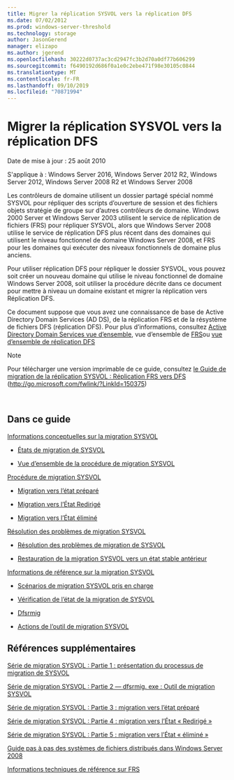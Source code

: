 ```yaml
---
title: Migrer la réplication SYSVOL vers la réplication DFS
ms.date: 07/02/2012
ms.prod: windows-server-threshold
ms.technology: storage
author: JasonGerend
manager: elizapo
ms.author: jgerend
ms.openlocfilehash: 30222d0737ac3cd2947fc3b2d70a0df77b606299
ms.sourcegitcommit: f6490192d686f0a1e0c2ebe471f98e30105c0844
ms.translationtype: MT
ms.contentlocale: fr-FR
ms.lasthandoff: 09/10/2019
ms.locfileid: "70871994"
---
```

# <a name="migrate-sysvol-replication-to-dfs-replication"></a>Migrer la réplication SYSVOL vers la réplication DFS


Date de mise à jour : 25 août 2010

S'applique à : Windows Server 2016, Windows Server 2012 R2, Windows Server 2012, Windows Server 2008 R2 et Windows Server 2008

Les contrôleurs de domaine utilisent un dossier partagé spécial nommé SYSVOL pour répliquer des scripts d’ouverture de session et des fichiers objets stratégie de groupe sur d’autres contrôleurs de domaine. Windows 2000 Server et Windows Server 2003 utilisent le service de réplication de fichiers (FRS) pour répliquer SYSVOL, alors que Windows Server 2008 utilise le service de réplication DFS plus récent dans des domaines qui utilisent le niveau fonctionnel de domaine Windows Server 2008, et FRS pour les domaines qui exécuter des niveaux fonctionnels de domaine plus anciens.

Pour utiliser réplication DFS pour répliquer le dossier SYSVOL, vous pouvez soit créer un nouveau domaine qui utilise le niveau fonctionnel de domaine Windows Server 2008, soit utiliser la procédure décrite dans ce document pour mettre à niveau un domaine existant et migrer la réplication vers Réplication DFS.

Ce document suppose que vous avez une connaissance de base de Active Directory Domain Services (AD DS), de la réplication FRS et de la résystème de fichiers DFS (réplication DFS). Pour plus d’informations, consultez [Active Directory Domain Services vue d’ensemble](http://go.microsoft.com/fwlink/?linkid=147787), vue d’ensemble de [FRS](http://go.microsoft.com/fwlink/?linkid=121763)ou [vue d’ensemble de réplication DFS](http://go.microsoft.com/fwlink/?linkid=121762)


> [!NOTE]
> Pour télécharger une version imprimable de ce guide, consultez <a href="http://go.microsoft.com/fwlink/?linkid=150375">le Guide de migration de la réplication SYSVOL : Réplication FRS vers DFS</a> (http://go.microsoft.com/fwlink/?LinkId=150375)
<br>


## <a name="in-this-guide"></a>Dans ce guide

[Informations conceptuelles sur la migration SYSVOL](https://docs.microsoft.com/previous-versions/windows/it-pro/windows-server-2008-R2-and-2008/dd640170(v=ws.10))

  - [États de migration de SYSVOL](https://docs.microsoft.com/previous-versions/windows/it-pro/windows-server-2008-R2-and-2008/dd641052(v=ws.10))  
      
  - [Vue d’ensemble de la procédure de migration SYSVOL](https://docs.microsoft.com/previous-versions/windows/it-pro/windows-server-2008-R2-and-2008/dd639809(v=ws.10))  
      

[Procédure de migration SYSVOL](https://docs.microsoft.com/previous-versions/windows/it-pro/windows-server-2008-R2-and-2008/dd639860(v=ws.10))

  - [Migration vers l’état préparé](https://docs.microsoft.com/previous-versions/windows/it-pro/windows-server-2008-R2-and-2008/dd641193(v=ws.10))  
      
  - [Migration vers l’État Redirigé](https://docs.microsoft.com/previous-versions/windows/it-pro/windows-server-2008-R2-and-2008/dd641340(v=ws.10))  
      
  - [Migration vers l’État éliminé](https://docs.microsoft.com/previous-versions/windows/it-pro/windows-server-2008-R2-and-2008/dd640254(v=ws.10))  
      

[Résolution des problèmes de migration SYSVOL](https://docs.microsoft.com/previous-versions/windows/it-pro/windows-server-2008-R2-and-2008/dd640395(v=ws.10))

  - [Résolution des problèmes de migration de SYSVOL](https://docs.microsoft.com/previous-versions/windows/it-pro/windows-server-2008-R2-and-2008/dd639976(v=ws.10))  
      
  - [Restauration de la migration SYSVOL vers un état stable antérieur](https://docs.microsoft.com/previous-versions/windows/it-pro/windows-server-2008-R2-and-2008/dd640509(v=ws.10))  
      

[Informations de référence sur la migration SYSVOL](https://docs.microsoft.com/previous-versions/windows/it-pro/windows-server-2008-R2-and-2008/dd640293(v=ws.10))

  - [Scénarios de migration SYSVOL pris en charge](https://docs.microsoft.com/previous-versions/windows/it-pro/windows-server-2008-R2-and-2008/dd639854(v=ws.10))  
      
  - [Vérification de l’état de la migration de SYSVOL](https://docs.microsoft.com/previous-versions/windows/it-pro/windows-server-2008-R2-and-2008/dd639789(v=ws.10))  
      
  - [Dfsrmig](https://docs.microsoft.com/previous-versions/windows/it-pro/windows-server-2008-R2-and-2008/dd641227(v=ws.10))  
      
  - [Actions de l’outil de migration SYSVOL](https://docs.microsoft.com/previous-versions/windows/it-pro/windows-server-2008-R2-and-2008/dd639712(v=ws.10))  
      

## <a name="additional-references"></a>Références supplémentaires

[Série de migration SYSVOL : Partie 1 : présentation du processus de migration de SYSVOL](http://go.microsoft.com/fwlink/?linkid=121756)

[Série de migration SYSVOL : Partie 2 — dfsrmig. exe : Outil de migration SYSVOL](http://go.microsoft.com/fwlink/?linkid=121757)

[Série de migration SYSVOL : Partie 3 : migration vers l’état préparé](http://go.microsoft.com/fwlink/?linkid=121758)

[Série de migration SYSVOL : Partie 4 : migration vers l’État « Redirigé »](http://go.microsoft.com/fwlink/?linkid=121759)

[Série de migration SYSVOL : Partie 5 : migration vers l’État « éliminé »](http://go.microsoft.com/fwlink/?linkid=121760)

[Guide pas à pas des systèmes de fichiers distribués dans Windows Server 2008](http://go.microsoft.com/fwlink/?linkid=85231)

[Informations techniques de référence sur FRS](http://go.microsoft.com/fwlink/?linkid=121764)

